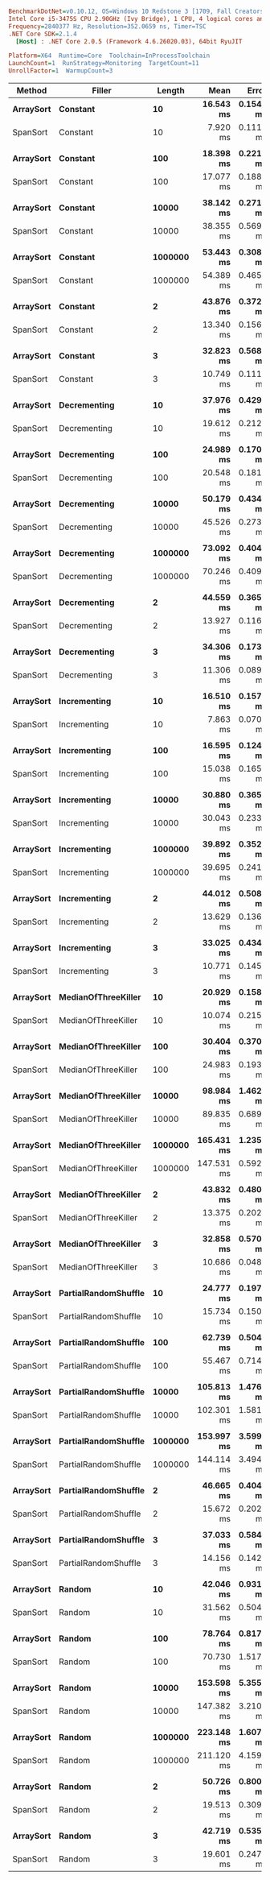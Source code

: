 ``` ini

BenchmarkDotNet=v0.10.12, OS=Windows 10 Redstone 3 [1709, Fall Creators Update] (10.0.16299.192)
Intel Core i5-3475S CPU 2.90GHz (Ivy Bridge), 1 CPU, 4 logical cores and 4 physical cores
Frequency=2840377 Hz, Resolution=352.0659 ns, Timer=TSC
.NET Core SDK=2.1.4
  [Host] : .NET Core 2.0.5 (Framework 4.6.26020.03), 64bit RyuJIT

Platform=X64  Runtime=Core  Toolchain=InProcessToolchain  
LaunchCount=1  RunStrategy=Monitoring  TargetCount=11  
UnrollFactor=1  WarmupCount=3  

```
|    Method |               Filler |  Length |       Mean |     Error |    StdDev | Scaled | ScaledSD |
|---------- |--------------------- |-------- |-----------:|----------:|----------:|-------:|---------:|
| **ArraySort** |             **Constant** |      **10** |  **16.543 ms** | **0.1546 ms** | **0.1118 ms** |   **1.00** |     **0.00** |
|  SpanSort |             Constant |      10 |   7.920 ms | 0.1113 ms | 0.0805 ms |   0.48 |     0.01 |
|           |                      |         |            |           |           |        |          |
| **ArraySort** |             **Constant** |     **100** |  **18.398 ms** | **0.2210 ms** | **0.1598 ms** |   **1.00** |     **0.00** |
|  SpanSort |             Constant |     100 |  17.077 ms | 0.1886 ms | 0.1363 ms |   0.93 |     0.01 |
|           |                      |         |            |           |           |        |          |
| **ArraySort** |             **Constant** |   **10000** |  **38.142 ms** | **0.2711 ms** | **0.1960 ms** |   **1.00** |     **0.00** |
|  SpanSort |             Constant |   10000 |  38.355 ms | 0.5699 ms | 0.4120 ms |   1.01 |     0.01 |
|           |                      |         |            |           |           |        |          |
| **ArraySort** |             **Constant** | **1000000** |  **53.443 ms** | **0.3084 ms** | **0.2230 ms** |   **1.00** |     **0.00** |
|  SpanSort |             Constant | 1000000 |  54.389 ms | 0.4658 ms | 0.3368 ms |   1.02 |     0.01 |
|           |                      |         |            |           |           |        |          |
| **ArraySort** |             **Constant** |       **2** |  **43.876 ms** | **0.3724 ms** | **0.2692 ms** |   **1.00** |     **0.00** |
|  SpanSort |             Constant |       2 |  13.340 ms | 0.1562 ms | 0.1130 ms |   0.30 |     0.00 |
|           |                      |         |            |           |           |        |          |
| **ArraySort** |             **Constant** |       **3** |  **32.823 ms** | **0.5689 ms** | **0.4114 ms** |   **1.00** |     **0.00** |
|  SpanSort |             Constant |       3 |  10.749 ms | 0.1110 ms | 0.0803 ms |   0.33 |     0.00 |
|           |                      |         |            |           |           |        |          |
| **ArraySort** |         **Decrementing** |      **10** |  **37.976 ms** | **0.4298 ms** | **0.3108 ms** |   **1.00** |     **0.00** |
|  SpanSort |         Decrementing |      10 |  19.612 ms | 0.2127 ms | 0.1538 ms |   0.52 |     0.01 |
|           |                      |         |            |           |           |        |          |
| **ArraySort** |         **Decrementing** |     **100** |  **24.989 ms** | **0.1702 ms** | **0.1231 ms** |   **1.00** |     **0.00** |
|  SpanSort |         Decrementing |     100 |  20.548 ms | 0.1817 ms | 0.1314 ms |   0.82 |     0.01 |
|           |                      |         |            |           |           |        |          |
| **ArraySort** |         **Decrementing** |   **10000** |  **50.179 ms** | **0.4348 ms** | **0.3144 ms** |   **1.00** |     **0.00** |
|  SpanSort |         Decrementing |   10000 |  45.526 ms | 0.2732 ms | 0.1976 ms |   0.91 |     0.01 |
|           |                      |         |            |           |           |        |          |
| **ArraySort** |         **Decrementing** | **1000000** |  **73.092 ms** | **0.4042 ms** | **0.2923 ms** |   **1.00** |     **0.00** |
|  SpanSort |         Decrementing | 1000000 |  70.246 ms | 0.4097 ms | 0.2963 ms |   0.96 |     0.01 |
|           |                      |         |            |           |           |        |          |
| **ArraySort** |         **Decrementing** |       **2** |  **44.559 ms** | **0.3650 ms** | **0.2639 ms** |   **1.00** |     **0.00** |
|  SpanSort |         Decrementing |       2 |  13.927 ms | 0.1161 ms | 0.0839 ms |   0.31 |     0.00 |
|           |                      |         |            |           |           |        |          |
| **ArraySort** |         **Decrementing** |       **3** |  **34.306 ms** | **0.1732 ms** | **0.1252 ms** |   **1.00** |     **0.00** |
|  SpanSort |         Decrementing |       3 |  11.306 ms | 0.0891 ms | 0.0644 ms |   0.33 |     0.00 |
|           |                      |         |            |           |           |        |          |
| **ArraySort** |         **Incrementing** |      **10** |  **16.510 ms** | **0.1577 ms** | **0.1140 ms** |   **1.00** |     **0.00** |
|  SpanSort |         Incrementing |      10 |   7.863 ms | 0.0704 ms | 0.0509 ms |   0.48 |     0.00 |
|           |                      |         |            |           |           |        |          |
| **ArraySort** |         **Incrementing** |     **100** |  **16.595 ms** | **0.1247 ms** | **0.0902 ms** |   **1.00** |     **0.00** |
|  SpanSort |         Incrementing |     100 |  15.038 ms | 0.1655 ms | 0.1197 ms |   0.91 |     0.01 |
|           |                      |         |            |           |           |        |          |
| **ArraySort** |         **Incrementing** |   **10000** |  **30.880 ms** | **0.3655 ms** | **0.2643 ms** |   **1.00** |     **0.00** |
|  SpanSort |         Incrementing |   10000 |  30.043 ms | 0.2330 ms | 0.1685 ms |   0.97 |     0.01 |
|           |                      |         |            |           |           |        |          |
| **ArraySort** |         **Incrementing** | **1000000** |  **39.892 ms** | **0.3529 ms** | **0.2552 ms** |   **1.00** |     **0.00** |
|  SpanSort |         Incrementing | 1000000 |  39.695 ms | 0.2415 ms | 0.1746 ms |   1.00 |     0.01 |
|           |                      |         |            |           |           |        |          |
| **ArraySort** |         **Incrementing** |       **2** |  **44.012 ms** | **0.5081 ms** | **0.3674 ms** |   **1.00** |     **0.00** |
|  SpanSort |         Incrementing |       2 |  13.629 ms | 0.1365 ms | 0.0987 ms |   0.31 |     0.00 |
|           |                      |         |            |           |           |        |          |
| **ArraySort** |         **Incrementing** |       **3** |  **33.025 ms** | **0.4342 ms** | **0.3140 ms** |   **1.00** |     **0.00** |
|  SpanSort |         Incrementing |       3 |  10.771 ms | 0.1458 ms | 0.1054 ms |   0.33 |     0.00 |
|           |                      |         |            |           |           |        |          |
| **ArraySort** |  **MedianOfThreeKiller** |      **10** |  **20.929 ms** | **0.1585 ms** | **0.1146 ms** |   **1.00** |     **0.00** |
|  SpanSort |  MedianOfThreeKiller |      10 |  10.074 ms | 0.2152 ms | 0.1556 ms |   0.48 |     0.01 |
|           |                      |         |            |           |           |        |          |
| **ArraySort** |  **MedianOfThreeKiller** |     **100** |  **30.404 ms** | **0.3700 ms** | **0.2675 ms** |   **1.00** |     **0.00** |
|  SpanSort |  MedianOfThreeKiller |     100 |  24.983 ms | 0.1934 ms | 0.1399 ms |   0.82 |     0.01 |
|           |                      |         |            |           |           |        |          |
| **ArraySort** |  **MedianOfThreeKiller** |   **10000** |  **98.984 ms** | **1.4629 ms** | **1.0578 ms** |   **1.00** |     **0.00** |
|  SpanSort |  MedianOfThreeKiller |   10000 |  89.835 ms | 0.6898 ms | 0.4988 ms |   0.91 |     0.01 |
|           |                      |         |            |           |           |        |          |
| **ArraySort** |  **MedianOfThreeKiller** | **1000000** | **165.431 ms** | **1.2358 ms** | **0.8936 ms** |   **1.00** |     **0.00** |
|  SpanSort |  MedianOfThreeKiller | 1000000 | 147.531 ms | 0.5923 ms | 0.4283 ms |   0.89 |     0.01 |
|           |                      |         |            |           |           |        |          |
| **ArraySort** |  **MedianOfThreeKiller** |       **2** |  **43.832 ms** | **0.4802 ms** | **0.3472 ms** |   **1.00** |     **0.00** |
|  SpanSort |  MedianOfThreeKiller |       2 |  13.375 ms | 0.2028 ms | 0.1466 ms |   0.31 |     0.00 |
|           |                      |         |            |           |           |        |          |
| **ArraySort** |  **MedianOfThreeKiller** |       **3** |  **32.858 ms** | **0.5705 ms** | **0.4125 ms** |   **1.00** |     **0.00** |
|  SpanSort |  MedianOfThreeKiller |       3 |  10.686 ms | 0.0484 ms | 0.0350 ms |   0.33 |     0.00 |
|           |                      |         |            |           |           |        |          |
| **ArraySort** | **PartialRandomShuffle** |      **10** |  **24.777 ms** | **0.1976 ms** | **0.1429 ms** |   **1.00** |     **0.00** |
|  SpanSort | PartialRandomShuffle |      10 |  15.734 ms | 0.1509 ms | 0.1091 ms |   0.64 |     0.01 |
|           |                      |         |            |           |           |        |          |
| **ArraySort** | **PartialRandomShuffle** |     **100** |  **62.739 ms** | **0.5047 ms** | **0.3649 ms** |   **1.00** |     **0.00** |
|  SpanSort | PartialRandomShuffle |     100 |  55.467 ms | 0.7140 ms | 0.5163 ms |   0.88 |     0.01 |
|           |                      |         |            |           |           |        |          |
| **ArraySort** | **PartialRandomShuffle** |   **10000** | **105.813 ms** | **1.4767 ms** | **1.0678 ms** |   **1.00** |     **0.00** |
|  SpanSort | PartialRandomShuffle |   10000 | 102.301 ms | 1.5811 ms | 1.1432 ms |   0.97 |     0.01 |
|           |                      |         |            |           |           |        |          |
| **ArraySort** | **PartialRandomShuffle** | **1000000** | **153.997 ms** | **3.5998 ms** | **2.6029 ms** |   **1.00** |     **0.00** |
|  SpanSort | PartialRandomShuffle | 1000000 | 144.114 ms | 3.4944 ms | 2.5267 ms |   0.94 |     0.02 |
|           |                      |         |            |           |           |        |          |
| **ArraySort** | **PartialRandomShuffle** |       **2** |  **46.665 ms** | **0.4046 ms** | **0.2925 ms** |   **1.00** |     **0.00** |
|  SpanSort | PartialRandomShuffle |       2 |  15.672 ms | 0.2027 ms | 0.1465 ms |   0.34 |     0.00 |
|           |                      |         |            |           |           |        |          |
| **ArraySort** | **PartialRandomShuffle** |       **3** |  **37.033 ms** | **0.5844 ms** | **0.4226 ms** |   **1.00** |     **0.00** |
|  SpanSort | PartialRandomShuffle |       3 |  14.156 ms | 0.1425 ms | 0.1031 ms |   0.38 |     0.00 |
|           |                      |         |            |           |           |        |          |
| **ArraySort** |               **Random** |      **10** |  **42.046 ms** | **0.9317 ms** | **0.6737 ms** |   **1.00** |     **0.00** |
|  SpanSort |               Random |      10 |  31.562 ms | 0.5046 ms | 0.3648 ms |   0.75 |     0.01 |
|           |                      |         |            |           |           |        |          |
| **ArraySort** |               **Random** |     **100** |  **78.764 ms** | **0.8178 ms** | **0.5913 ms** |   **1.00** |     **0.00** |
|  SpanSort |               Random |     100 |  70.730 ms | 1.5170 ms | 1.0969 ms |   0.90 |     0.01 |
|           |                      |         |            |           |           |        |          |
| **ArraySort** |               **Random** |   **10000** | **153.598 ms** | **5.3552 ms** | **3.8722 ms** |   **1.00** |     **0.00** |
|  SpanSort |               Random |   10000 | 147.382 ms | 3.2106 ms | 2.3215 ms |   0.96 |     0.03 |
|           |                      |         |            |           |           |        |          |
| **ArraySort** |               **Random** | **1000000** | **223.148 ms** | **1.6078 ms** | **1.1625 ms** |   **1.00** |     **0.00** |
|  SpanSort |               Random | 1000000 | 211.120 ms | 4.1599 ms | 3.0079 ms |   0.95 |     0.01 |
|           |                      |         |            |           |           |        |          |
| **ArraySort** |               **Random** |       **2** |  **50.726 ms** | **0.8004 ms** | **0.5788 ms** |   **1.00** |     **0.00** |
|  SpanSort |               Random |       2 |  19.513 ms | 0.3098 ms | 0.2240 ms |   0.38 |     0.01 |
|           |                      |         |            |           |           |        |          |
| **ArraySort** |               **Random** |       **3** |  **42.719 ms** | **0.5355 ms** | **0.3872 ms** |   **1.00** |     **0.00** |
|  SpanSort |               Random |       3 |  19.601 ms | 0.2474 ms | 0.1789 ms |   0.46 |     0.01 |
